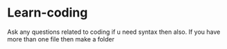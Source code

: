 # Learn-coding
Ask any questions related to coding if u need syntax then also. If  you have more than one file then make a folder
